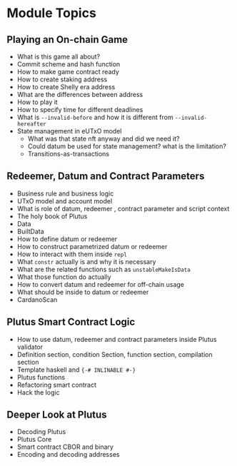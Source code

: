 # Module Topics

## Playing an On-chain Game

- What is this game all about?
- Commit scheme and hash function
- How to make game contract ready
- How to create staking address
- How to create Shelly era address
- What are the differences between address
- How to play it
- How to specify time for different deadlines
- What is `--invalid-before` and how it is different from `--invalid-hereafter`
- State management in eUTxO model
  - What was that state nft anyway and did we need it?
  - Could datum be used for state management? what is the limitation?
  - Transitions-as-transactions

## Redeemer, Datum and Contract Parameters

- Business rule and business logic
- UTxO model and account model
- What is role of datum, redeemer , contract parameter and script context
- The holy book of Plutus
- Data
- BuiltData
- How to define datum or redeemer
- How to construct parametrized datum or redeemer
- How to interact with them inside `repl`
- What `constr` actually is and why it is necessary
- What are the related functions such as `unstableMakeIsData`
- What those function do actually
- How to convert datum and redeemer for off-chain usage
- What should be inside to datum or redeemer
- CardanoScan

## Plutus Smart Contract Logic

- How to use datum, redeemer and contract parameters inside Plutus validator
- Definition section, condition Section, function section, compilation section
- Template haskell and `{-# INLINABLE #-}`
- Plutus functions
- Refactoring smart contract
- Hack the logic

## Deeper Look at Plutus

- Decoding Plutus
- Plutus Core
- Smart contract CBOR and binary
- Encoding and decoding addresses
